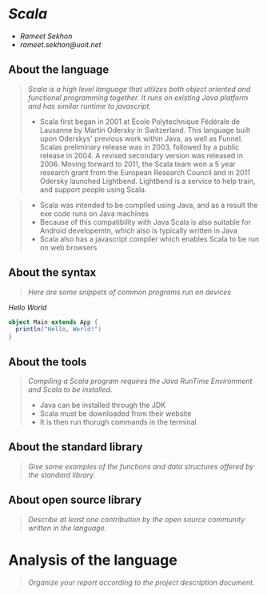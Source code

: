 # _Scala_

- _Rameet Sekhon_
- _rameet.sekhon@uoit.net_

## About the language

> _Scala is a high level language that utilizes both object oriented and functional programming together. It runs on existing Java platform and has similar runtime to javascript._
>
> - Scala first began in 2001 at  École Polytechnique Fédérale de Lausanne by Martin Odersky in Switzerland. This language built upon Oderskys' previous work within Java, as well as Funnel. Scalas preliminary release was in 2003, followed by a public release in 2004. A revised secondary version was released in 2006. Moving forward to 2011, the Scala team won a 5 year research grant from the European Research Council and in 2011 Odersky launched Lightbend. Lightbend is a service to help train, and support people using Scala.

> - Scala was intended to be compiled using Java, and as a result the exe code runs on Java machines
> - Because of this compatibility with Java Scala is also suitable for Android developemtn, which also is typically written in Java
> - Scala also has a javascript compiler which enables Scala to be run on web browsers

## About the syntax

> _Here are some snippets of common programs run on devices_

*Hello World*

```Scala
object Main extends App {
  println("Hello, World!")
}
```

## About the tools

> _Compiling a Scala program requires the Java RunTime Environment and Scala to be installed_.
> - Java can be installed through the JDK
> - Scala must be downloaded from their website
> - It is then run thorugh commands in the terminal

## About the standard library

> _Give some examples of the functions and data structures
> offered by the standard library_.

## About open source library

> _Describe at least one contribution by the open source
community written in the language._

# Analysis of the language

> _Organize your report according to the project description
document_.



